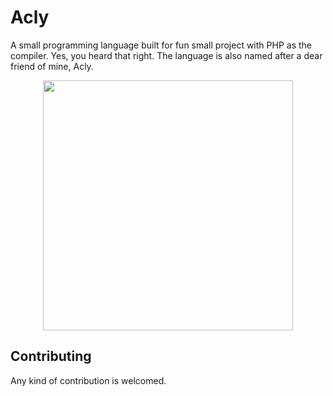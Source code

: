 # Acly
A small programming language built for fun small project with PHP as the compiler. Yes, you heard that right. The language is also
named after a dear friend of mine, Acly.

<p align="center">
<img src="https://cdn.discordapp.com/attachments/1008587563730223175/1093413184620220416/Illustration2.png" width=400>
</p>

## Contributing
Any kind of contribution is welcomed.
